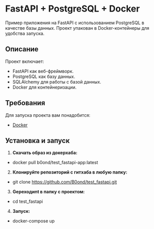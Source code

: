 # FastAPI + PostgreSQL + Docker

Пример приложения на FastAPI с использованием
 PostgreSQL в качестве базы данных. Проект упакован в Docker-контейнеры для удобства запуска.

## Описание

Проект включает:
- FastAPI как веб-фреймворк.
- PostgreSQL как базу данных.
- SQLAlchemy для работы с базой данных.
- Docker для контейнеризации.

## Требования

Для запуска проекта вам понадобится:
- [Docker](https://www.docker.com/products/docker-desktop/)

## Установка и запуск

1. **Скачать образ из докерхаба:**
- docker pull b0ond/test_fastapi-app:latest
2. **Клонируйте репозиторий с гитхаба в любую папку:**
- git clone https://github.com/B0ond/test_fastapi.git
3. **Gереходиnt в папку с проектом:**
- cd test_fastapi
4. **Запуск:**
- docker-compose up